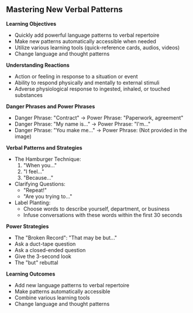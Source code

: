 ## Mastering New Verbal Patterns

**Learning Objectives**
- Quickly add powerful language patterns to verbal repertoire
- Make new patterns automatically accessible when needed
- Utilize various learning tools (quick-reference cards, audios, videos)
- Change language and thought patterns

**Understanding Reactions**
- Action or feeling in response to a situation or event
- Ability to respond physically and mentally to external stimuli
- Adverse physiological response to ingested, inhaled, or touched substances

**Danger Phrases and Power Phrases**
- Danger Phrase: "Contract" → Power Phrase: "Paperwork, agreement"
- Danger Phrase: "My name is..." → Power Phrase: "I'm..."
- Danger Phrase: "You make me..." → Power Phrase: (Not provided in the image)

**Verbal Patterns and Strategies**
- The Hamburger Technique:
  1. "When you..."
  2. "I feel..."
  3. "Because..."
- Clarifying Questions:
  - "Repeat!"
  - "Are you trying to..."
- Label Planting:
  - Choose words to describe yourself, department, or business
  - Infuse conversations with these words within the first 30 seconds

**Power Strategies**
- The "Broken Record": "That may be but..."
- Ask a duct-tape question
- Ask a closed-ended question
- Give the 3-second look
- The "but" rebuttal

**Learning Outcomes**
- Add new language patterns to verbal repertoire
- Make patterns automatically accessible
- Combine various learning tools
- Change language and thought patterns
